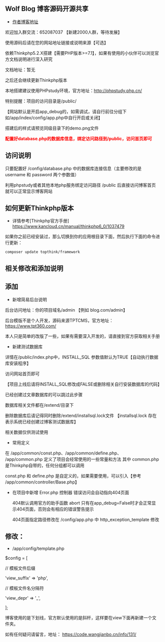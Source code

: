 ## Wolf Blog 博客源码开源共享

+ [作者博客地址](https://code.wangjianbo.cn) 


欢迎加入群交流：652087037   【新建2000人群，等待发展】

使用源码后请在您的网站地址链接或说明来源【可选】

依赖Thinkphp5.2.X搭建【需要PHP版本>=7.1】，如果有使用的小伙伴可以浏览官方文档说明进行深入研究

文档地址：暂无

之后还会继续更新Thinkphp版本

本地搭建建议使用PHPstudy环境，官方地址：http://phpstudy.php.cn/

特别提醒：项目的访问目录是/public/

【网站默认是开启app_debug的，如需调试，请自行前往分组下 如/app/index/config/app.php中自行开启或关闭】

搭建后的样式请预览同级目录下的demo.png文件

<label style="color:red">__配置好database.php的数据库信息，绑定访问路径到/public，访问首页即可__</label>


## 访问说明

只要配置好 /config/database.php 中的数据库连接信息（主要修改的是 username 和 password 两个参数值）

利用phpstudy或者其他本地php服务绑定访问路径 /public 后直接访问博客首页就可以正常显示博客网站

## 如何更新Thinkphp版本

 + 详情参考[Thinkphp官方手册] https://www.kancloud.cn/manual/thinkphp6_0/1037479

如果你之前已经安装过，那么切换到你的应用根目录下面，然后执行下面的命令进行更新：

    composer update topthink/framework

## 相关修改和添加说明

## 添加

+ 新增简易后台说明

后台访问地址：你的项目域名/admin 【例如 blog.com/admin】

后台模版不是个人开发，源码来源TPTCMS，官方地址：https://www.tpt360.com/

本人只是简单的改版了一些，如果有需要深入开发的，请直接到官方获取相关手册

 + 新建测试数据库
 
详情在/public/index.php中，INSTALL_SQL 参数值默认为TRUE【自动执行数据库安装程序】

访问网站首页即可

【项目上线后请将INSTALL_SQL修改成FALSE或删除相关自行安装数据库的代码】

已经创建过文章数据库的可以跳过此步骤

数据库相关文件都在/extend/目录下

删除数据库后请记得同时删除/extend/installsql.lock文件 【installsql.lock 存在表示系统已经创建过博客测试数据库】

相关数据仅供测试使用

 + 常用定义
 
在 /app/common/const.php、/app/common/define.php、 /app/common.php 定义了项目会经常使用的一些常量和方法
其中 common.php 是Thinkphp自带的，任何分组都可以调用

const.php 和 define.php 是自定义的，如果需要使用，可以引入【参考 /app/common/controller/Base.php】

 + 在项目中新增 Error.php 控制器 错误访问会自动指向404页面
 
     404默认调用官方的助手函数 abort 只有在app_debug=False时才会正常显示404页面，否则会有相应的错误警告提示
	 
     404页面指定路径修改在 /config/app.php 中 http_exception_template 修改

## 修改：

 + /app/config/template.php
 
$config = [

// 模板文件后缀

'view_suffix' => 'php',

// 模板文件名分隔符

'view_depr' => '_',

];

博客使用的是下划线，官方默认使用的是斜杆，这样要在view下面再新建一个文件夹。

如有任何疑问请留言，地址：  https://code.wangjianbo.cn/info/131/

